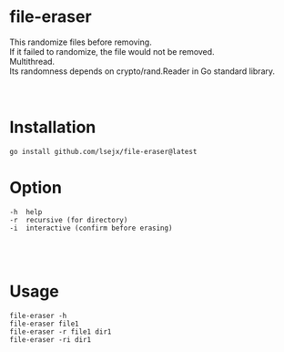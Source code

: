 # file-eraser
This randomize files before removing.<br>
If it failed to randomize, the file would not be removed.<br>
Multithread.<br>
Its randomness depends on crypto/rand.Reader in Go standard library.<br>
<br>
<br>

# Installation
	go install github.com/lsejx/file-eraser@latest

# Option
	-h	help
	-r	recursive (for directory)
	-i	interactive (confirm before erasing)
<br><br>


# Usage
	file-eraser -h
	file-eraser file1
	file-eraser -r file1 dir1
	file-eraser -ri dir1
